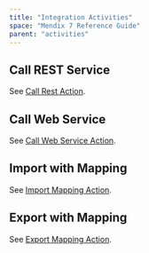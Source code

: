 ```yaml
---
title: "Integration Activities"
space: "Mendix 7 Reference Guide"
parent: "activities"
---
```



## Call REST Service

See [Call Rest Action](call-rest-action).

## Call Web Service

See [Call Web Service Action](call-web-service-action).

## Import with Mapping

See [Import Mapping Action](import-mapping-action).

## Export with Mapping

See [Export Mapping Action](export-mapping-action).

